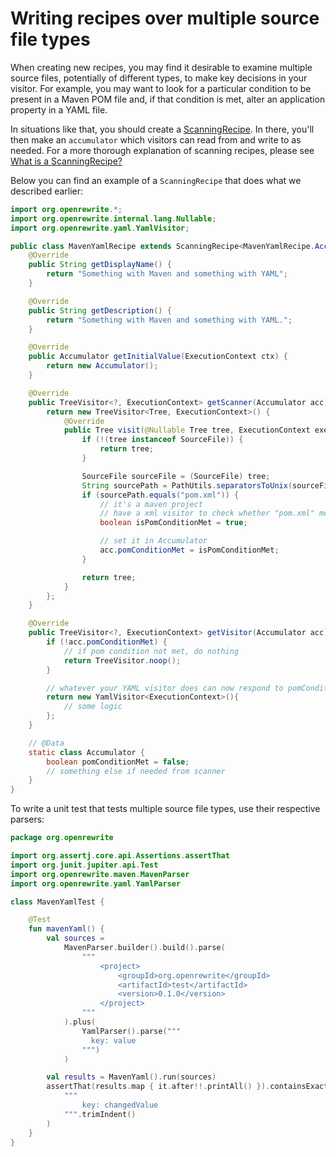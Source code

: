 # Writing recipes over multiple source file types

When creating new recipes, you may find it desirable to examine multiple source files, potentially of different types, to make key decisions in your visitor. For example, you may want to look for a particular condition to be present in a Maven POM file and, if that condition is met, alter an application property in a YAML file.

In situations like that, you should create a [ScanningRecipe](https://github.com/openrewrite/rewrite/blob/v8.1.2/rewrite-core/src/main/java/org/openrewrite/ScanningRecipe.java). In there, you'll then make an `accumulator` which visitors can read from and write to as needed. For a more thorough explanation of scanning recipes, please see [What is a ScanningRecipe?](/changelog/8-1-2-Release.md#what-is-a-scanningrecipe)

Below you can find an example of a `ScanningRecipe` that does what we described earlier:

```java
import org.openrewrite.*;
import org.openrewrite.internal.lang.Nullable;
import org.openrewrite.yaml.YamlVisitor;

public class MavenYamlRecipe extends ScanningRecipe<MavenYamlRecipe.Accumulator> {
    @Override
    public String getDisplayName() {
        return "Something with Maven and something with YAML";
    }

    @Override
    public String getDescription() {
        return "Something with Maven and something with YAML.";
    }

    @Override
    public Accumulator getInitialValue(ExecutionContext ctx) {
        return new Accumulator();
    }

    @Override
    public TreeVisitor<?, ExecutionContext> getScanner(Accumulator acc) {
        return new TreeVisitor<Tree, ExecutionContext>() {
            @Override
            public Tree visit(@Nullable Tree tree, ExecutionContext executionContext) {
                if (!(tree instanceof SourceFile)) {
                    return tree;
                }

                SourceFile sourceFile = (SourceFile) tree;
                String sourcePath = PathUtils.separatorsToUnix(sourceFile.getSourcePath().toString());
                if (sourcePath.equals("pom.xml")) {
                    // it's a maven project
                    // have a xml visitor to check whether "pom.xml" meet some condition, assume it's true here
                    boolean isPomConditionMet = true;

                    // set it in Accumulator
                    acc.pomConditionMet = isPomConditionMet;
                }

                return tree;
            }
        };
    }

    @Override
    public TreeVisitor<?, ExecutionContext> getVisitor(Accumulator acc) {
        if (!acc.pomConditionMet) {
            // if pom condition not met, do nothing
            return TreeVisitor.noop();
        }

        // whatever your YAML visitor does can now respond to pomConditionMet
        return new YamlVisitor<ExecutionContext>(){
            // some logic
        };
    }

    // @Data
    static class Accumulator {
        boolean pomConditionMet = false;
        // something else if needed from scanner
    }
}
```

To write a unit test that tests multiple source file types, use their respective parsers:

```kotlin
package org.openrewrite

import org.assertj.core.api.Assertions.assertThat
import org.junit.jupiter.api.Test
import org.openrewrite.maven.MavenParser
import org.openrewrite.yaml.YamlParser

class MavenYamlTest {

    @Test
    fun mavenYaml() {
        val sources =
            MavenParser.builder().build().parse(
                """
                    <project>
                        <groupId>org.openrewrite</groupId>
                        <artifactId>test</artifactId>
                        <version>0.1.0</version>
                    </project>
                """
            ).plus(
                YamlParser().parse("""
                  key: value
                """)
            )

        val results = MavenYaml().run(sources)
        assertThat(results.map { it.after!!.printAll() }).containsExactly(
            """
                key: changedValue
            """.trimIndent()
        )
    }
}
```
 